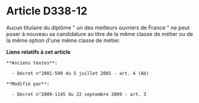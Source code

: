 # Article D338-12

Aucun titulaire du diplôme " un des meilleurs ouvriers de France " ne peut poser à nouveau sa candidature au titre de la même
classe de métier ou de la même option d'une même classe de métier.

**Liens relatifs à cet article**

	**Anciens textes**:

	  - Décret n°2001-599 du 5 juillet 2001 - art. 4 (Ab)

	**Modifié par**:

	  - Décret n°2009-1145 du 22 septembre 2009 - art. 3
